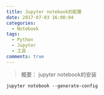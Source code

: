 ```yaml
---
title: Jupyter notebook的配置
date: 2017-07-03 16:00:04
categories:
  - Notebook
tags:
  - Python
  - Jupyter
  - 工具
comments: true
---
```


> 概要：
> jupyter notebook的安装


<!-- more -->

`jupyter notebook --generate-config`
